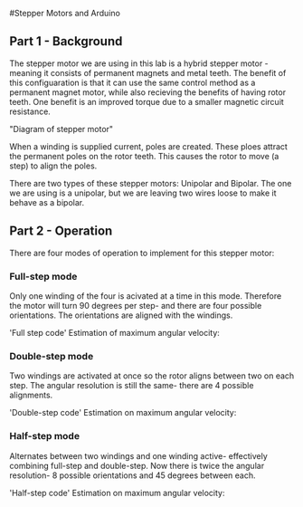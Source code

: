 #Stepper Motors and Arduino

## Part 1 - Background

The stepper motor we are using in this lab is a hybrid stepper motor - meaning it consists of permanent magnets and metal teeth. The benefit of this configuaration is that it can use the same control method as a permanent magnet motor, while also recieving the benefits of having rotor teeth. One benefit is an improved torque due to a smaller magnetic circuit resistance.

"Diagram of stepper motor"

When a winding is supplied current, poles are created. These ploes attract the permanent poles on the rotor teeth. This causes the rotor to move (a step) to align the poles. 

There are two types of these stepper motors: Unipolar and Bipolar. The one we are using is a unipolar, but we are leaving two wires loose to make it behave as a bipolar.

## Part 2 - Operation

There are four modes of operation to implement for this stepper motor:

### Full-step mode

Only one winding of the four is acivated at a time in this mode. Therefore the motor will turn 90 degrees per step- and there are four possible orientations. The orientations are aligned with the windings.

'Full step code'
Estimation of maximum angular velocity:

### Double-step mode

Two windings are activated at once so the rotor aligns between two on each step. The angular resolution is still the same- there are 4 possible alignments.

'Double-step code'
Estimation on maximum angular velocity:

### Half-step mode

Alternates between two windings and one winding active- effectively combining full-step and double-step. Now there is twice the angular resolution- 8 possible orientations and 45 degrees between each.

'Half-step code'
Estimation on maximum angular velocity:


